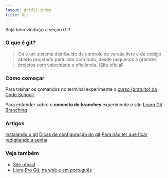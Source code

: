 ```yaml
---
layout: grid12-index
title: Git
---
```


Seja bem vindo(a) a seção Git!
   

### O que é git?

> Git é um sistema distribuído de controle de versão livre e de código aberto projetado para lidar com tudo, desde 
> pequenos a grandes projetos com velocidade e eficiência.
> (Site oficial)


### Como começar

Para treinar os comandos no terminal experimente o [curso (gratuito) da Code Schooll](https://try.github.io/levels/1/challenges/1 "link-externo").

Para entender sobre o __conceito de branches__ experimente o site [Learn Git Branching](http://pcottle.github.io/learnGitBranching/ "link-externo")



### Artigos

<div class="list-group">
    <a href="/linux/cookbook/git/" class="list-group-item">Instalando o git</a>
    <a href="/git/dicas-configuracao/" class="list-group-item">Dicas de configuração do git</a>
    <a href="/git/netrc-nao-pedir-senha/" class="list-group-item">Para não ter que ficar redigitando a senha</a>
    <!--<a href="" class="list-group-item"></a>-->
</div> 



### Veja também

- [Site oficial](http://git-scm.com/ "link-externo")
- [Livro Pro Git, na web e em português](http://git-scm.com/book/pt-br/ "link-externo")
